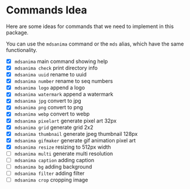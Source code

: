 # Commands Idea

Here are some ideas for commands that we need to implement in this package.

You can use the `mdsanima` command or the `mds` alias, which have the same functionality.

- [x] `mdsanima` main command showing help
- [x] `mdsanima check` print directory info
- [x] `mdsanima uuid` rename to uuid
- [x] `mdsanima number` rename to seq numbers
- [x] `mdsanima logo` append a logo
- [x] `mdsanima watermark` append a watermark
- [x] `mdsanima jpg` convert to jpg
- [x] `mdsanima png` convert to png
- [x] `mdsanima webp` convert to webp
- [x] `mdsanima pixelart` generate pixel art 32px
- [x] `mdsanima grid` generate grid 2x2
- [x] `mdsanima thumbnail` generate jpeg thumbnail 128px
- [x] `mdsanima gifmaker` generate gif animation pixel art
- [x] `mdsanima resize` resizing to 512px width
- [ ] `mdsanima multi` generate multi resolution
- [ ] `mdsanima caption` adding caption
- [ ] `mdsanima bg` adding background
- [ ] `mdsanima filter` adding filter
- [ ] `mdsanima crop` cropping image
